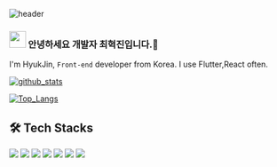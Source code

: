 

![header](https://capsule-render.vercel.app/api?type=waving&color=gradient&height=240&section=header&text=Hyuk%20Jin%20&fontSize=90&fontColor=FFFFFF&animation=twinkling)

### <img src="https://user-images.githubusercontent.com/76584961/216099537-e1b5f736-96a4-4dee-94f3-5f040a105cfa.gif" style="height: 30px"/> 안녕하세요 개발자 최혁진입니다.👋
<p>I'm HyukJin, <code>Front-end</code> developer from Korea. I use Flutter,React often.</p>


[![github_stats](https://github-readme-stats.vercel.app/api?username=Duxpiex&show_icons=true&hide_border=true)](https://github.com/EunsuSeo01)

[![Top_Langs](https://github-readme-stats.vercel.app/api/top-langs/?username=Duxpiex&layout=compact)](https://github.com/Duxpiex)

## 🛠 Tech Stacks
<a href="#" target="_blank"><img src="https://img.shields.io/badge/Flutter-02569B?style=flat&logo=Flutter&logoColor=white"/></a>
<a href="#" target="_blank"><img src="https://img.shields.io/badge/Dart-0175C2?style=flat&logo=Dart&logoColor=white"/></a>
<a href="#" target="_blank"><img src="https://img.shields.io/badge/HTML5-E34F26?style=flat&logo=HTML5&logoColor=white"/></a>
<a href="#" target="_blank"><img src="https://img.shields.io/badge/CSS3-1572B6?style=flat&logo=1572B6&logoColor=white"/></a>
<a href="#" target="_blank"><img src="https://img.shields.io/badge/JavaScript-F7DF1E?style=flat&logo=JavaScript&logoColor=white"/></a>
<a href="#" target="_blank"><img src="https://img.shields.io/badge/React-61DAFB?style=flat&logo=React&logoColor=white"/></a>
<a href="#" target="_blank"><img src="https://img.shields.io/badge/MySQL-4479A1?style=flat&logo=MySql&logoColor=white"/></a>
<br>




<!--
**Duxpiex/Duxpiex** is a ✨ _special_ ✨ repository because its `README.md` (this file) appears on your GitHub profile.

Here are some ideas to get you started:

- 🔭 I’m currently working on ...
- 🌱 I’m currently learning ...
- 👯 I’m looking to collaborate on ...
- 🤔 I’m looking for help with ...
- 💬 Ask me about ...
- 📫 How to reach me: ...
- 😄 Pronouns: ...
- ⚡ Fun fact: ...
-->

